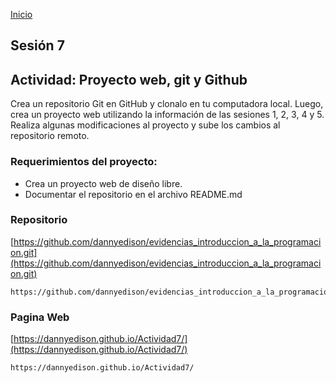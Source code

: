 <!-- No borrar o modificar -->
[Inicio](./index.md)

## Sesión 7 


<!-- Su documentación aquí -->

## Actividad: Proyecto web, git y Github

Crea un repositorio Git en GitHub y clonalo en tu computadora local. Luego, crea un proyecto web utilizando la información de las sesiones 1, 2, 3, 4 y 5. Realiza algunas modificaciones al proyecto y sube los cambios al repositorio remoto.

### Requerimientos del proyecto:

* Crea un proyecto web de diseño libre.
* Documentar el repositorio en el archivo README.md


### Repositorio
[https://github.com/dannyedison/evidencias_introduccion_a_la_programacion.git](https://github.com/dannyedison/evidencias_introduccion_a_la_programacion.git)

```
https://github.com/dannyedison/evidencias_introduccion_a_la_programacion.git
```

### Pagina Web
[https://dannyedison.github.io/Actividad7/](https://dannyedison.github.io/Actividad7/)

```
https://dannyedison.github.io/Actividad7/
```